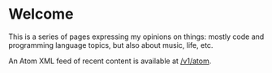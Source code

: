 # Welcome

This is a series of pages expressing my opinions on things: mostly code and
programming language topics, but also about music, life, etc.

An Atom XML feed of recent content is available at [/v1/atom](/v1/atom).
